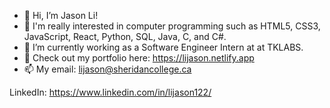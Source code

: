 - 👋 Hi, I’m Jason Li!
- 👀 I'm really interested in computer programming such as HTML5, CSS3, JavaScript, React, Python, SQL, Java, C, and C#.
- 🌱 I’m currently working as a Software Engineer Intern at at TKLABS.
- 💞️ Check out my portfolio here: https://lijason.netlify.app
- 📫 My email: lijason@sheridancollege.ca

LinkedIn: https://www.linkedin.com/in/lijason122/

<!---
lijason122/lijason122 is a ✨ special ✨ repository because its `README.md` (this file) appears on your GitHub profile.
You can click the Preview link to take a look at your changes.
--->
